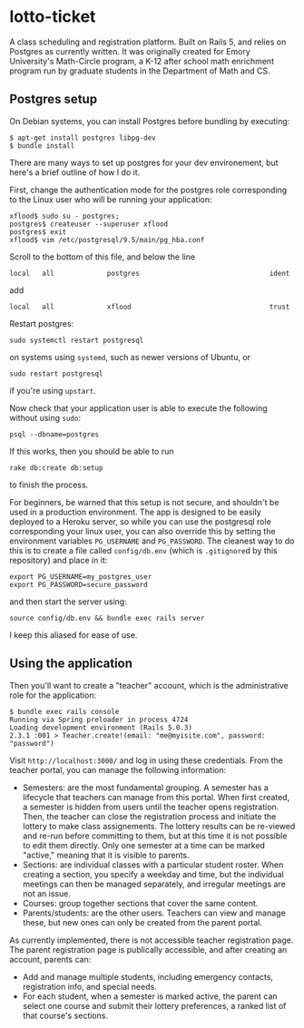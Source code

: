 # lotto-ticket

A class scheduling and registration platform. Built on Rails 5, and relies on Postgres as currently written. It was originally created for Emory University's Math-Circle program, a K-12 after school math enrichment program run by graduate students in the Department of Math and CS.

## Postgres setup

On Debian systems, you can install Postgres before bundling by executing:

    $ apt-get install postgres libpg-dev
    $ bundle install

There are many ways to set up postgres for your dev environement, but here's a brief outline of how I do it.

First, change the authentication mode for the postgres role corresponding to the Linux user who will be running your application:

    xflood$ sudo su - postgres;
    postgres$ createuser --superuser xflood
    postgres$ exit
    xflood$ vim /etc/postgresql/9.5/main/pg_hba.conf

Scroll to the bottom of this file, and below the line

    local   all             postgres                                ident 

add

    local   all             xflood                                  trust

Restart postgres:

    sudo systemctl restart postgresql

on systems using `systemd`, such as newer versions of Ubuntu, or

    sudo restart postgresql

if you're using `upstart`.

Now check that your application user is able to execute the following without using `sudo`:

    psql --dbname=postgres

If this works, then you should be able to run

    rake db:create db:setup

to finish the process.

For beginners, be warned that this setup is not secure, and shouldn't be used in a production environment. The app is designed to be easily deployed to a Heroku server, so while you can use the postgresql role corresponding your linux user, you can also override this by setting the environment variables `PG_USERNAME` and `PG_PASSWORD`. The cleanest way to do this is to create a file called `config/db.env` (which is `.gitignore`d by this repository) and place in it:

    export PG_USERNAME=my_postgres_user
    export PG_PASSWORD=secure_password

and then start the server using:

    source config/db.env && bundle exec rails server

I keep this aliased for ease of use.

## Using the application 

Then you'll want to create a "teacher" account, which is the administrative role for the application:

    $ bundle exec rails console
    Running via Spring preloader in process 4724
    Loading development environment (Rails 5.0.3)
    2.3.1 :001 > Teacher.create!(email: "me@myisite.com", password: "password")

Visit `http://localhost:3000/` and log in using these credentials. From the teacher portal, you can manage the following information:

- Semesters: are the most fundamental grouping. A semester has a lifecycle that teachers can manage from this portal. When first created, a semester is hidden from users until the teacher opens registration. Then, the teacher can close the registration process and initiate the lottery to make class assignements. The lottery results can be re-viewed and re-run before committing to them, but at this time it is not possible to edit them directly. Only one semester at a time can be marked "active," meaning that it is visible to parents.
- Sections: are individual classes with a particular student roster. When creating a section, you specify a weekday and time, but the individual meetings can then be managed separately, and irregular meetings are not an issue.
- Courses: group together sections that cover the same content.
- Parents/students: are the other users. Teachers can view and manage these, but new ones can only be created from the parent portal.

As currently implemented, there is not accessible teacher registration page. The parent registration page is publically accessible, and after creating an account, parents can:

- Add and manage multiple students, including emergency contacts, registration info, and special needs.
- For each student, when a semester is marked active, the parent can select one course and submit their lottery preferences, a ranked list of that course's sections.
